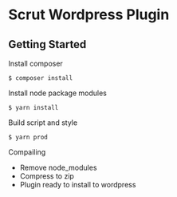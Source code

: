 # Scrut Wordpress Plugin

## Getting Started
Install composer
```
$ composer install
```
Install node package modules
```
$ yarn install
```
Build script and style
```
$ yarn prod
```

Compailing
- Remove node_modules
- Compress to zip
- Plugin ready to install to wordpress